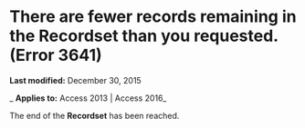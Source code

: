 
# There are fewer records remaining in the Recordset than you requested. (Error 3641)

 **Last modified:** December 30, 2015

 _ **Applies to:** Access 2013 | Access 2016_

The end of the  **Recordset** has been reached.

